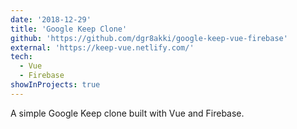 ```yaml
---
date: '2018-12-29'
title: 'Google Keep Clone'
github: 'https://github.com/dgr8akki/google-keep-vue-firebase'
external: 'https://keep-vue.netlify.com/'
tech:
  - Vue
  - Firebase
showInProjects: true
---
```


A simple Google Keep clone built with Vue and Firebase.
